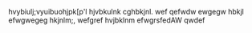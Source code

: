 hvybiulj;vyuibuohjpk[p'l
hjvbkulnk
cghbkjnl.
wef
qefwdw
ewgegw
hbkjl
efwgwegeg
hkjnlm;,
wefgref
 hvjbklnm
efwgrsfedAW
qwdef
